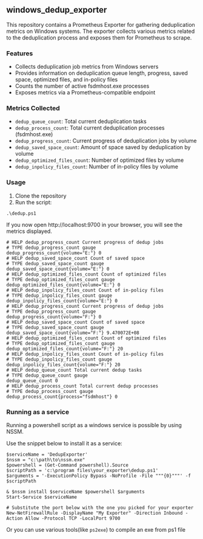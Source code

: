 ## windows_dedup_exporter
This repository contains a Prometheus Exporter for gathering deduplication metrics on Windows systems. The exporter collects various metrics related to the deduplication process and exposes them for Prometheus to scrape.

### Features

* Collects deduplication job metrics from Windows servers
* Provides information on deduplication queue length, progress, saved space, optimized files, and in-policy files
* Counts the number of active fsdmhost.exe processes
* Exposes metrics via a Prometheus-compatible endpoint

### Metrics Collected

   * `dedup_queue_count`: Total current deduplication tasks
   * `dedup_process_count`: Total current deduplication processes (fsdmhost.exe)
   * `dedup_progress_count`: Current progress of deduplication jobs by volume
   * `dedup_saved_space_count`: Amount of space saved by deduplication by volume
   * `dedup_optimized_files_count`: Number of optimized files by volume
   * `dedup_inpolicy_files_count`: Number of in-policy files by volume

### Usage
1. Clone the repository
2. Run the script:
```
.\dedup.ps1
```
If you now open http://localhost:9700 in your browser, you will see the metrics displayed.
```
# HELP dedup_progress_count Current progress of dedup jobs
# TYPE dedup_progress_count gauge
dedup_progress_count{volume="E:"} 0
# HELP dedup_saved_space_count Count of saved space
# TYPE dedup_saved_space_count gauge
dedup_saved_space_count{volume="E:"} 0
# HELP dedup_optimized_files_count Count of optimized files
# TYPE dedup_optimized_files_count gauge
dedup_optimized_files_count{volume="E:"} 0
# HELP dedup_inpolicy_files_count Count of in-policy files
# TYPE dedup_inpolicy_files_count gauge
dedup_inpolicy_files_count{volume="E:"} 0
# HELP dedup_progress_count Current progress of dedup jobs
# TYPE dedup_progress_count gauge
dedup_progress_count{volume="F:"} 0
# HELP dedup_saved_space_count Count of saved space
# TYPE dedup_saved_space_count gauge
dedup_saved_space_count{volume="F:"} 9.470072E+08
# HELP dedup_optimized_files_count Count of optimized files
# TYPE dedup_optimized_files_count gauge
dedup_optimized_files_count{volume="F:"} 20
# HELP dedup_inpolicy_files_count Count of in-policy files
# TYPE dedup_inpolicy_files_count gauge
dedup_inpolicy_files_count{volume="F:"} 20
# HELP dedup_queue_count Total current dedup tasks
# TYPE dedup_queue_count gauge
dedup_queue_count 0
# HELP dedup_process_count Total current dedup processes
# TYPE dedup_process_count gauge
dedup_process_count{process="fsdmhost"} 0
```

### Running as a service
Running a powershell script as a windows service is possible by using NSSM.

Use the snippet below to install it as a service:
```
$serviceName = 'DedupExporter'
$nssm = "c:\path\to\nssm.exe"
$powershell = (Get-Command powershell).Source
$scriptPath = 'c:\program files\your_exporter\dedup.ps1'
$arguments = '-ExecutionPolicy Bypass -NoProfile -File """{0}"""' -f $scriptPath

& $nssm install $serviceName $powershell $arguments
Start-Service $serviceName

# Substitute the port below with the one you picked for your exporter
New-NetFirewallRule -DisplayName "My Exporter" -Direction Inbound -Action Allow -Protocol TCP -LocalPort 9700
```
Or you can use various tools(like `ps2exe`) to compile an exe from ps1 file 